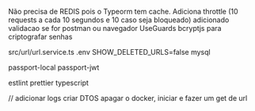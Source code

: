 Não precisa de REDIS pois o Typeorm tem cache.
Adiciona throttle (10 requests a cada 10 segundos e 10 caso seja bloqueado)
adicionado validacao se for postman ou navegador
UseGuards
bcryptjs para criptografar senhas

src/url/url.service.ts
.env SHOW_DELETED_URLS=false
mysql

passport-local
passport-jwt

estlint
prettier
typescript



//
adicionar logs
criar DTOS
apagar o docker, iniciar e fazer um get de url